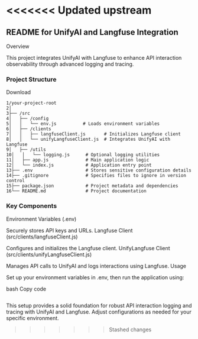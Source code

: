 <<<<<<< Updated upstream
=======
## README for UnifyAI and Langfuse Integration

Overview

This project integrates UnifyAI with Langfuse to enhance API interaction observability through advanced logging and tracing.

### Project Structure

Download
```
1/your-project-root
2│
3├── /src
4│   ├── /config
5│   │   └── env.js          # Loads environment variables
6│   ├── /clients
7│   │   ├── langfuseClient.js       # Initializes Langfuse client
8│   │   └── unifyLangfuseClient.js  # Integrates UnifyAI with Langfuse
9│   ├── /utils
10│   │   └── logging.js      # Optional logging utilities
11│   ├── app.js              # Main application logic
12│   └── index.js            # Application entry point
13├── .env                    # Stores sensitive configuration details
14├── .gitignore              # Specifies files to ignore in version control
15├── package.json            # Project metadata and dependencies
16└── README.md               # Project documentation
```
### Key Components

Environment Variables (.env)

Securely stores API keys and URLs.
Langfuse Client (src/clients/langfuseClient.js)

Configures and initializes the Langfuse client.
UnifyLangfuse Client (src/clients/unifyLangfuseClient.js)

Manages API calls to UnifyAI and logs interactions using Langfuse.
Usage

Set up your environment variables in .env, then run the application using:

bash
Copy code
```npm start
```
This setup provides a solid foundation for robust API interaction logging and tracing with UnifyAI and Langfuse. Adjust configurations as needed for your specific environment.
>>>>>>> Stashed changes
